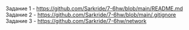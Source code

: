 Задание 1 - https://github.com/Sarkride/7-6hw/blob/main/README.md
Задание 2 - https://github.com/Sarkride/7-6hw/blob/main/.gitignore
Задание 3 - https://github.com/Sarkride/7-6hw/network
